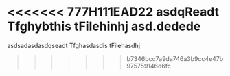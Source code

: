 <<<<<<< 777H111EAD22
asdqReadt Tfghybthis tFilehinhj
asd.dedede
=======
asdsadasdasdqseadt Tfghasdasdis tFilehasdhj
>>>>>>> b7346bcc7a9da746a3b9cc4e47b975759146d6fc
